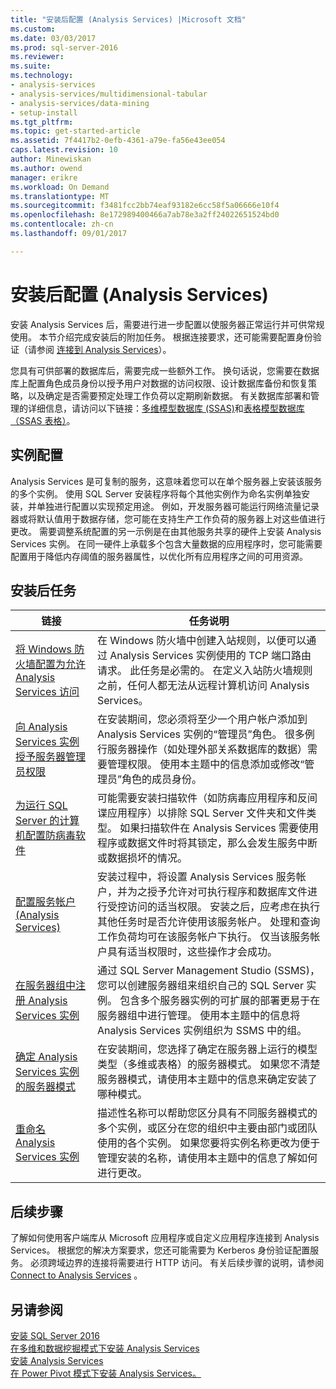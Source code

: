 ```yaml
---
title: "安装后配置 (Analysis Services) |Microsoft 文档"
ms.custom: 
ms.date: 03/03/2017
ms.prod: sql-server-2016
ms.reviewer: 
ms.suite: 
ms.technology:
- analysis-services
- analysis-services/multidimensional-tabular
- analysis-services/data-mining
- setup-install
ms.tgt_pltfrm: 
ms.topic: get-started-article
ms.assetid: 7f4417b2-0efb-4361-a79e-fa56e43ee054
caps.latest.revision: 10
author: Minewiskan
ms.author: owend
manager: erikre
ms.workload: On Demand
ms.translationtype: MT
ms.sourcegitcommit: f3481fcc2bb74eaf93182e6cc58f5a06666e10f4
ms.openlocfilehash: 8e172989400466a7ab78e3a2ff24022651524bd0
ms.contentlocale: zh-cn
ms.lasthandoff: 09/01/2017

---
```

# <a name="post-install-configuration-analysis-services"></a>安装后配置 (Analysis Services)
  安装 Analysis Services 后，需要进行进一步配置以使服务器正常运行并可供常规使用。 本节介绍完成安装后的附加任务。 根据连接要求，还可能需要配置身份验证（请参阅 [连接到 Analysis Services](../../analysis-services/instances/connect-to-analysis-services.md)）。  
  
 您具有可供部署的数据库后，需要完成一些额外工作。 换句话说，您需要在数据库上配置角色成员身份以授予用户对数据的访问权限、设计数据库备份和恢复策略，以及确定是否需要预定处理工作负荷以定期刷新数据。 有关数据库部署和管理的详细信息，请访问以下链接：[多维模型数据库 (SSAS)](../../analysis-services/multidimensional-models/multidimensional-model-databases-ssas.md)和[表格模型数据库（SSAS 表格）](../../analysis-services/tabular-models/tabular-model-databases-ssas-tabular.md)。  
  
## <a name="instance-configuration"></a>实例配置  
 Analysis Services 是可复制的服务，这意味着您可以在单个服务器上安装该服务的多个实例。 使用 SQL Server 安装程序将每个其他实例作为命名实例单独安装，并单独进行配置以实现预定用途。 例如，开发服务器可能运行网络流量记录器或将默认值用于数据存储，您可能在支持生产工作负荷的服务器上对这些值进行更改。 需要调整系统配置的另一示例是在由其他服务共享的硬件上安装 Analysis Services 实例。 在同一硬件上承载多个包含大量数据的应用程序时，您可能需要配置用于降低内存阈值的服务器属性，以优化所有应用程序之间的可用资源。  
  
## <a name="post-installation-tasks"></a>安装后任务  
  
|链接|任务说明|  
|----------|----------------------|  
|[将 Windows 防火墙配置为允许 Analysis Services 访问](../../analysis-services/instances/configure-the-windows-firewall-to-allow-analysis-services-access.md)|在 Windows 防火墙中创建入站规则，以便可以通过 Analysis Services 实例使用的 TCP 端口路由请求。 此任务是必需的。 在定义入站防火墙规则之前，任何人都无法从远程计算机访问 Analysis Services。|  
|[向 Analysis Services 实例授予服务器管理员权限](../../analysis-services/instances/grant-server-admin-rights-to-an-analysis-services-instance.md)|在安装期间，您必须将至少一个用户帐户添加到 Analysis Services 实例的“管理员”角色。 很多例行服务器操作（如处理外部关系数据库的数据）需要管理权限。 使用本主题中的信息添加或修改“管理员”角色的成员身份。|
|[为运行 SQL Server 的计算机配置防病毒软件](https://support.microsoft.com/kb/309422) |可能需要安装扫描软件（如防病毒应用程序和反间谍应用程序）以排除 SQL Server 文件夹和文件类型。 如果扫描软件在 Analysis Services 需要使用程序或数据文件时将其锁定，那么会发生服务中断或数据损坏的情况。 |
|[配置服务帐户 (Analysis Services)](../../analysis-services/instances/configure-service-accounts-analysis-services.md)|安装过程中，将设置 Analysis Services 服务帐户，并为之授予允许对可执行程序和数据库文件进行受控访问的适当权限。 安装之后，应考虑在执行其他任务时是否允许使用该服务帐户。 处理和查询工作负荷均可在该服务帐户下执行。 仅当该服务帐户具有适当权限时，这些操作才会成功。|  
|[在服务器组中注册 Analysis Services 实例](../../analysis-services/instances/register-an-analysis-services-instance-in-a-server-group.md)|通过 SQL Server Management Studio (SSMS)，您可以创建服务器组来组织自己的 SQL Server 实例。 包含多个服务器实例的可扩展的部署更易于在服务器组中进行管理。 使用本主题中的信息将 Analysis Services 实例组织为 SSMS 中的组。|  
|[确定 Analysis Services 实例的服务器模式](../../analysis-services/instances/determine-the-server-mode-of-an-analysis-services-instance.md)|在安装期间，您选择了确定在服务器上运行的模型类型（多维或表格）的服务器模式。 如果您不清楚服务器模式，请使用本主题中的信息来确定安装了哪种模式。|  
|[重命名 Analysis Services 实例](../../analysis-services/instances/rename-an-analysis-services-instance.md)|描述性名称可以帮助您区分具有不同服务器模式的多个实例，或区分在您的组织中主要由部门或团队使用的各个实例。 如果您要将实例名称更改为便于管理安装的名称，请使用本主题中的信息了解如何进行更改。|  
  
## <a name="next-steps"></a>后续步骤  
 了解如何使用客户端库从 Microsoft 应用程序或自定义应用程序连接到 Analysis Services。 根据您的解决方案要求，您还可能需要为 Kerberos 身份验证配置服务。 必须跨域边界的连接将需要进行 HTTP 访问。 有关后续步骤的说明，请参阅 [Connect to Analysis Services](../../analysis-services/instances/connect-to-analysis-services.md) 。  
  
## <a name="see-also"></a>另请参阅  
 [安装 SQL Server 2016](../../database-engine/install-windows/installation-for-sql-server-2016.md)   
 [在多维和数据挖掘模式下安装 Analysis Services](http://msdn.microsoft.com/library/8a1f33e8-2bd6-4fb8-bd46-c86f2a067f60)   
 [安装 Analysis Services](../../analysis-services/instances/install-windows/install-analysis-services.md)   
 [在 Power Pivot 模式下安装 Analysis Services。](../../analysis-services/instances/install-windows/install-analysis-services-in-power-pivot-mode.md)  
  
  

